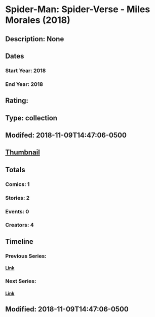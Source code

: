 # Spider-Man: Spider-Verse - Miles Morales (2018)
## Description: None
## Dates
### Start Year: 2018
### End Year: 2018
## Rating: 
## Type: collection
## Modifed: 2018-11-09T14:47:06-0500
## [Thumbnail](http://i.annihil.us/u/prod/marvel/i/mg/b/40/image_not_available.jpg)
## Totals
### Comics: 1
### Stories: 2
### Events: 0
### Creators: 4
## Timeline
### Previous Series: 
#### [Link]()
### Next Series: 
#### [Link]()
## Modified: 2018-11-09T14:47:06-0500